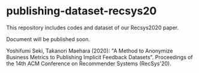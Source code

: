 # publishing-dataset-recsys20

This repository includes codes and dataset of our Recsys2020 paper.

Document will be published soon.


Yoshifumi Seki, Takanori Maehara (2020): "A Method to Anonymize Business Metrics to Publishing Implicit Feedback Datasets". Proceedings of the 14th ACM Conference on Recommender Systems (RecSys'20).
